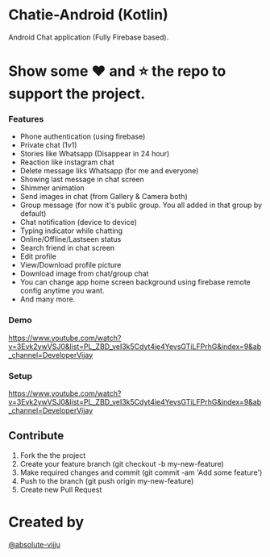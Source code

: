 # Chatie-Android (Kotlin)
Android Chat application (Fully Firebase based).

# Show some :heart: and :star: the repo to support the project.

### Features

- Phone authentication (using firebase)
- Private chat (1v1)
- Stories like Whatsapp (Disappear in 24 hour)
- Reaction like instagram chat
- Delete message liks Whatsapp (for me and everyone)
- Showing last message in chat screen
- Shimmer animation
- Send images in chat (from Gallery & Camera both)
- Group message (for now it's public group. You all added in that group by default)
- Chat notification (device to device)
- Typing indicator while chatting
- Online/Offline/Lastseen status
- Search friend in chat screen
- Edit profile
- View/Download profile picture
- Download image from chat/group chat
- You can change app home screen background using firebase remote config anytime you want.
- And many more.

### Demo

https://www.youtube.com/watch?v=3Evk2ywVSJ0&list=PL_ZBD_veI3k5Cdyt4ie4YevsGTiLFPrhG&index=9&ab_channel=DeveloperVijay

### Setup

https://www.youtube.com/watch?v=3Evk2ywVSJ0&list=PL_ZBD_veI3k5Cdyt4ie4YevsGTiLFPrhG&index=9&ab_channel=DeveloperVijay

## Contribute
1. Fork the the project
2. Create your feature branch (git checkout -b my-new-feature)
3. Make required changes and commit (git commit -am 'Add some feature')
4. Push to the branch (git push origin my-new-feature)
5. Create new Pull Request

# Created by

[@absolute-vijju](https://www.github.com/absolute-vijju)
